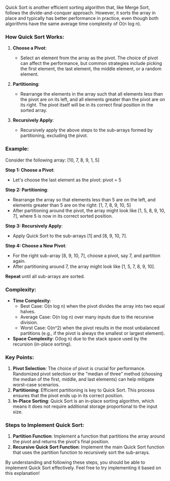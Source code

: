 Quick Sort is another efficient sorting algorithm that, like Merge Sort, follows the divide-and-conquer approach. However, it sorts the array in place and typically has better performance in practice, even though both algorithms have the same average time complexity of O(n log n).

### How Quick Sort Works:

1.  **Choose a Pivot**:
    
    -   Select an element from the array as the pivot. The choice of pivot can affect the performance, but common strategies include picking the first element, the last element, the middle element, or a random element.
2.  **Partitioning**:
    
    -   Rearrange the elements in the array such that all elements less than the pivot are on its left, and all elements greater than the pivot are on its right. The pivot itself will be in its correct final position in the sorted array.
3.  **Recursively Apply**:
    
    -   Recursively apply the above steps to the sub-arrays formed by partitioning, excluding the pivot.

### Example:

Consider the following array: \[10, 7, 8, 9, 1, 5\]

**Step 1: Choose a Pivot**:

-   Let's choose the last element as the pivot: pivot = 5

**Step 2: Partitioning**:

-   Rearrange the array so that elements less than 5 are on the left, and elements greater than 5 are on the right: \[1, 7, 8, 9, 10, 5\]
-   After partitioning around the pivot, the array might look like \[1, 5, 8, 9, 10, 7\], where 5 is now in its correct sorted position.

**Step 3: Recursively Apply**:

-   Apply Quick Sort to the sub-arrays \[1\] and \[8, 9, 10, 7\].

**Step 4: Choose a New Pivot**:

-   For the right sub-array \[8, 9, 10, 7\], choose a pivot, say 7, and partition again.
-   After partitioning around 7, the array might look like \[1, 5, 7, 8, 9, 10\].

**Repeat** until all sub-arrays are sorted.

### Complexity:

-   **Time Complexity**:
    -   Best Case: O(n log n) when the pivot divides the array into two equal halves.
    -   Average Case: O(n log n) over many inputs due to the recursive division.
    -   Worst Case: O(n^2) when the pivot results in the most unbalanced partitions (e.g., if the pivot is always the smallest or largest element).
-   **Space Complexity**: O(log n) due to the stack space used by the recursion (in-place sorting).

### Key Points:

1.  **Pivot Selection**: The choice of pivot is crucial for performance. Randomized pivot selection or the "median of three" method (choosing the median of the first, middle, and last elements) can help mitigate worst-case scenarios.
2.  **Partitioning**: Efficient partitioning is key to Quick Sort. This process ensures that the pivot ends up in its correct position.
3.  **In-Place Sorting**: Quick Sort is an in-place sorting algorithm, which means it does not require additional storage proportional to the input size.

### Steps to Implement Quick Sort:

1.  **Partition Function**: Implement a function that partitions the array around the pivot and returns the pivot's final position.
2.  **Recursive Quick Sort Function**: Implement the main Quick Sort function that uses the partition function to recursively sort the sub-arrays.

By understanding and following these steps, you should be able to implement Quick Sort effectively. Feel free to try implementing it based on this explanation!